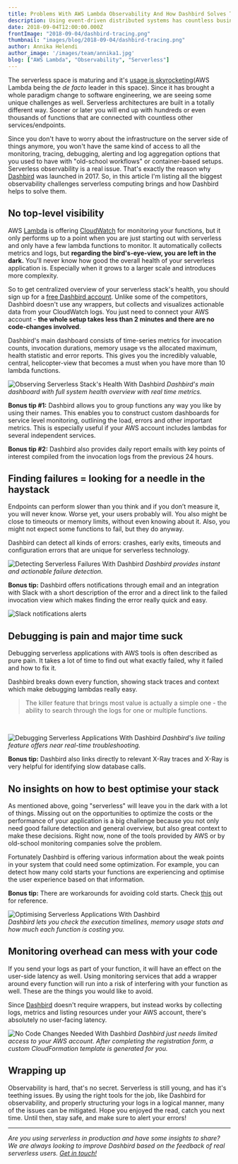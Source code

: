 ```yaml
---
title: Problems With AWS Lambda Observability And How Dashbird Solves Them
description: Using event-driven distributed systems has countless business benefits but easy observability isn't one of them. The more functions you have, the more complicated things get. Fortunately there is a solution for this - Dashbird!
date: 2018-09-04T12:00:00.000Z
frontImage: "2018-09-04/dashbird-tracing.png"
thumbnail: "images/blog/2018-09-04/dashbird-tracing.png"
author: Annika Helendi
author_image: '/images/team/annika1.jpg'
blog: ["AWS Lambda", "Observability", "Serverless"]
---
```


The serverless space is maturing and it's <a href="https://www.forbes.com/sites/forbestechcouncil/2018/05/18/why-companies-are-adopting-serverless-cloud-technology/#4753820274d9)" target="_blank">usage is skyrocketing</a>(AWS Lambda being the *de facto* leader in this space). Since it has brought a whole paradigm change to software engineering, we are seeing some unique challenges as well. Serverless architectures are built in a totally different way. Sooner or later you will end up with hundreds or even thousands of functions that are connected with countless other services/endpoints.

Since you don't have to worry about the infrastructure on the server side of things anymore, you won't have the same kind of access to all the monitoring, tracing, debugging, alerting and log aggregation options that you used to have with "old-school workflows" or container-based setups. Serverless observability is a real issue. That's exactly the reason why [Dashbird](https://dashbird.io) was launched in 2017. So, in this article I'm listing all the biggest observability challenges serverless computing brings and how Dashbird helps to solve them.

## No top-level visibility

AWS [Lambda](https://aws.amazon.com/lambda/) is offering [CloudWatch](https://aws.amazon.com/cloudwatch/) for monitoring your functions, but it only performs up to a point when you are just starting out with serverless and only have a few lambda functions to monitor. It automatically collects metrics and logs, but **regarding the bird's-eye-view, you are left in the dark.** You'll never know how good the overall health of your serverless application is. Especially when it grows to a larger scale and introduces more complexity.  

So to get centralized overview of your serverless stack's health, you should sign up for a [free Dashbird account](https://dashbird.io). Unlike some of the competitors, Dashbird doesn't use any wrappers, but collects and visualizes actionable data from your CloudWatch logs. You just need to connect your AWS account - **the whole setup takes less than 2 minutes and there are no code-changes involved**.

Dashbird's main dashboard consists of time-series metrics for invocation counts, invocation durations, memory usage vs the allocated maximum, health statistic and error reports. This gives you the incredibly valuable, central, helicopter-view that becomes a must when you have more than 10 lambda functions.


![Observing Serverless Stack's Health With Dashbird](/images/features/2a-account-wide@2x.jpg)
*Dashbird's main dashboard with full system health overview with real time metrics.*

**Bonus tip #1:** Dashbird allows you to group functions any way you like by using their names. This enables you to construct custom dashboards for service level monitoring, outlining the load, errors and other important metrics. This is especially useful if your AWS account includes lambdas for several independent services.

**Bonus tip #2:** Dashbird also provides daily report emails with key points of interest compiled from the invocation logs from the previous 24 hours.


## Finding failures = looking for a needle in the haystack

Endpoints can perform slower than you think and if you don’t measure it, you will never know. Worse yet, your users probably will. You also might be close to timeouts or memory limits, without even knowing about it. Also, you might not expect some functions to fail, but they do anyway.

Dashbird can detect all kinds of errors: crashes, early exits, timeouts and configuration errors that are unique for serverless technology.

![Detecting Serverless Failures With Dashbird](/images/features/error-aggregation@2x.png)
*Dashbird provides instant and actionable failure detection.*

**Bonus tip:** Dashbird offers notifications through email and an integration with Slack with a short description of the error and a direct link to the failed invocation view which makes finding the error really quick and easy.

![Slack notifications alerts](/images/features/slack.png)

## Debugging is pain and major time suck

Debugging serverless applications with AWS tools is often described as pure pain. It takes a lot of time to find out what exactly failed, why it failed and how to fix it.

Dashbird breaks down every function, showing stack traces and context which make debugging lambdas really easy.

>The killer feature that brings most value is actually a simple one - the ability to search through the logs for one or multiple functions.

<br/>

![Debugging Serverless Applications With Dashbird](/images/features/3b-live-tailing@2x.jpg)
*Dashbird's live tailing feature offers near real-time troubleshooting.*

**Bonus tip:** Dashbird also links directly to relevant X-Ray traces and X-Ray is very helpful for identifying slow database calls.



## No insights on how to best optimise your stack

As mentioned above, going "serverless" will leave you in the dark with a lot of things. Missing out on the opportunities to optimize the costs or the performance of your application is a big challenge because you not only need good failure detection and general overview, but also great context to make these decisions. Right now, none of the tools provided by AWS or by old-school monitoring companies solve the problem.

Fortunately Dashbird is offering various information about the weak points in your system that could need some optimization. For example, you can detect how many cold starts your functions are experiencing and optimise the user experience based on that information. 

**Bonus tip:** There are workarounds for avoiding cold starts. Check [this](https://serverless.com/blog/keep-your-lambdas-warm/) out for reference.

![Optimising Serverless Applications With Dashbird](/images/features/2d-per-function@2x.jpg)  
*Dashbird lets you check the execution timelines, memory usage stats and how much each function is costing you.*


## Monitoring overhead can mess with your code

If you send your logs as part of your function, it will have an effect on the user-side latency as well. Using monitoring services that add a wrapper around every function will run into a risk of interfering with your function as well. These are the things you would like to avoid.

Since [Dashbird](https://dashbird.io) doesn't require wrappers, but instead works by collecting logs, metrics and listing resources under your AWS account, there's absolutely no user-facing latency.

![No Code Changes Needed With Dashbird](/images/docs/onboarding.png)
*Dashbird just needs limited access to your AWS account. After completing the registration form, a custom CloudFormation template is generated for you.*


## Wrapping up
Observability is hard, that's no secret. Serverless is still young, and has it's teething issues. By using the right tools for the job, like Dashbird for observability, and properly structuring your logs in a logical manner, many of the issues can be mitigated. Hope you enjoyed the read, catch you next time. Until then, stay safe, and make sure to alert your errors!

---
*Are you using serverless in production and have some insights to share? We are always looking to improve Dashbird based on the feedback of real serverless users. [Get in touch!](mailto:info@dashbird.io)*
